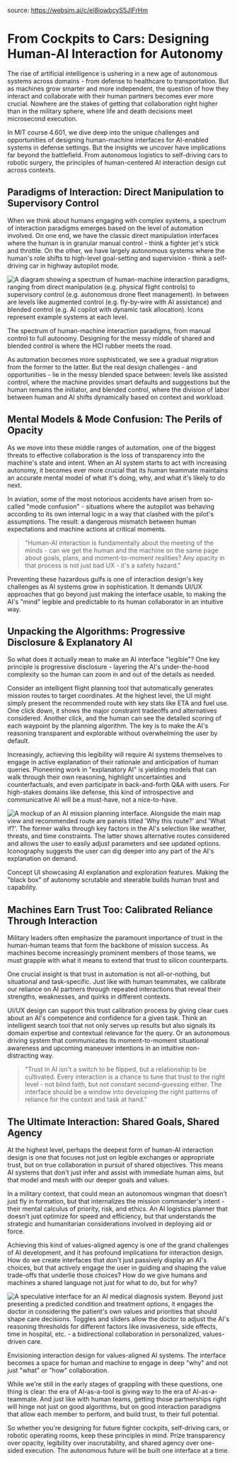 source: https://websim.ai/c/el8iowbcyS5JIFrHm

# From Cockpits to Cars: Designing Human-AI Interaction for Autonomy

The rise of artificial intelligence is ushering in a new age of autonomous systems across domains - from defense to healthcare to transportation. But as machines grow smarter and more independent, the question of how they interact and collaborate with their human partners becomes ever more crucial. Nowhere are the stakes of getting that collaboration right higher than in the military sphere, where life and death decisions meet microsecond execution.

In MIT course 4.601, we dive deep into the unique challenges and opportunities of designing human-machine interfaces for AI-enabled systems in defense settings. But the insights we uncover have implications far beyond the battlefield. From autonomous logistics to self-driving cars to robotic surgery, the principles of human-centered AI interaction design cut across contexts.

## Paradigms of Interaction: Direct Manipulation to Supervisory Control

When we think about humans engaging with complex systems, a spectrum of interaction paradigms emerges based on the level of automation involved. On one end, we have the classic direct manipulation interfaces where the human is in granular manual control - think a fighter jet's stick and throttle. On the other, we have largely autonomous systems where the human's role shifts to high-level goal-setting and supervision - think a self-driving car in highway autopilot mode.

![A diagram showing a spectrum of human-machine interaction paradigms, ranging from direct manipulation (e.g. physical flight controls) to supervisory control (e.g. autonomous drone fleet management). In between are levels like augmented control (e.g. fly-by-wire with AI assistance) and blended control (e.g. AI copilot with dynamic task allocation). Icons represent example systems at each level.](https://dplmi.mit.edu/course-4.601/interaction-paradigms.png)

The spectrum of human-machine interaction paradigms, from manual control to full autonomy. Designing for the messy middle of shared and blended control is where the HCI rubber meets the road.

As automation becomes more sophisticated, we see a gradual migration from the former to the latter. But the real design challenges - and opportunities - lie in the messy blended space between: levels like assisted control, where the machine provides smart defaults and suggestions but the human remains the initiator, and blended control, where the division of labor between human and AI shifts dynamically based on context and workload.

## Mental Models & Mode Confusion: The Perils of Opacity

As we move into these middle ranges of automation, one of the biggest threats to effective collaboration is the loss of transparency into the machine's state and intent. When an AI system starts to act with increasing autonomy, it becomes ever more crucial that its human teammate maintains an accurate mental model of what it's doing, why, and what it's likely to do next.

In aviation, some of the most notorious accidents have arisen from so-called "mode confusion" - situations where the autopilot was behaving according to its own internal logic in a way that clashed with the pilot's assumptions. The result: a dangerous mismatch between human expectations and machine actions at critical moments.

> "Human-AI interaction is fundamentally about the meeting of the minds - can we get the human and the machine on the same page about goals, plans, and moment-to-moment realities? Any opacity in that process is not just bad UX - it's a safety hazard."

Preventing these hazardous gulfs is one of interaction design's key challenges as AI systems grow in sophistication. It demands UI/UX approaches that go beyond just making the interface usable, to making the AI's "mind" legible and predictable to its human collaborator in an intuitive way.

## Unpacking the Algorithms: Progressive Disclosure & Explanatory AI

So what does it actually mean to make an AI interface "legible"? One key principle is progressive disclosure - layering the AI's under-the-hood complexity so the human can zoom in and out of the details as needed.

Consider an intelligent flight planning tool that automatically generates mission routes to target coordinates. At the highest level, the UI might simply present the recommended route with key stats like ETA and fuel use. One click down, it shows the major constraint tradeoffs and alternatives considered. Another click, and the human can see the detailed scoring of each waypoint by the planning algorithm. The key is to make the AI's reasoning transparent and explorable without overwhelming the user by default.

Increasingly, achieving this legibility will require AI systems themselves to engage in active explanation of their rationale and anticipation of human queries. Pioneering work in "explanatory AI" is yielding models that can walk through their own reasoning, highlight uncertainties and counterfactuals, and even participate in back-and-forth Q&A with users. For high-stakes domains like defense, this kind of introspective and communicative AI will be a must-have, not a nice-to-have.

![A mockup of an AI mission planning interface. Alongside the main map view and recommended route are panels titled 'Why this route?' and 'What if?'. The former walks through key factors in the AI's selection like weather, threats, and time constraints. The latter shows alternative routes considered and allows the user to easily adjust parameters and see updated options. Iconography suggests the user can dig deeper into any part of the AI's explanation on demand.](https://dplmi.mit.edu/course-4.601/explanatory-ai.png)

Concept UI showcasing AI explanation and exploration features. Making the "black box" of autonomy scrutable and steerable builds human trust and capability.

## Machines Earn Trust Too: Calibrated Reliance Through Interaction

Military leaders often emphasize the paramount importance of trust in the human-human teams that form the backbone of mission success. As machines become increasingly prominent members of those teams, we must grapple with what it means to extend that trust to silicon counterparts.

One crucial insight is that trust in automation is not all-or-nothing, but situational and task-specific. Just like with human teammates, we calibrate our reliance on AI partners through repeated interactions that reveal their strengths, weaknesses, and quirks in different contexts.

UI/UX design can support this trust calibration process by giving clear cues about an AI's competence and confidence for a given task. Think an intelligent search tool that not only serves up results but also signals its domain expertise and contextual relevance for the query. Or an autonomous driving system that communicates its moment-to-moment situational awareness and upcoming maneuver intentions in an intuitive non-distracting way.

> "Trust in AI isn't a switch to be flipped, but a relationship to be cultivated. Every interaction is a chance to tune that trust to the right level - not blind faith, but not constant second-guessing either. The interface should be a window into developing the right patterns of reliance for the context and task at hand."

## The Ultimate Interaction: Shared Goals, Shared Agency

At the highest level, perhaps the deepest form of human-AI interaction design is one that focuses not just on legible exchanges or appropriate trust, but on true collaboration in pursuit of shared objectives. This means AI systems that don't just infer and assist with immediate human aims, but that model and mesh with our deeper goals and values.

In a military context, that could mean an autonomous wingman that doesn't just fly in formation, but that internalizes the mission commander's intent - their mental calculus of priority, risk, and ethics. An AI logistics planner that doesn't just optimize for speed and efficiency, but that understands the strategic and humanitarian considerations involved in deploying aid or force.

Achieving this kind of values-aligned agency is one of the grand challenges of AI development, and it has profound implications for interaction design. How do we create interfaces that don't just passively display an AI's choices, but that actively engage the user in guiding and shaping the value trade-offs that underlie those choices? How do we give humans and machines a shared language not just for what to do, but for why?

![A speculative interface for an AI medical diagnosis system. Beyond just presenting a predicted condition and treatment options, it engages the doctor in considering the patient's own values and priorities that should shape care decisions. Toggles and sliders allow the doctor to adjust the AI's reasoning thresholds for different factors like invasiveness, side effects, time in hospital, etc. - a bidirectional collaboration in personalized, values-driven care.](https://dplmi.mit.edu/course-4.601/values-aligned-ai.png)

Envisioning interaction design for values-aligned AI systems. The interface becomes a space for human and machine to engage in deep "why" and not just "what" or "how" collaboration.

While we're still in the early stages of grappling with these questions, one thing is clear: the era of AI-as-a-tool is giving way to the era of AI-as-a-teammate. And just like with human teams, getting those partnerships right will hinge not just on good algorithms, but on good interaction paradigms that allow each member to perform, and build trust, to their full potential.

So whether you're designing for future fighter cockpits, self-driving cars, or robotic operating rooms, keep these principles in mind. Prize transparency over opacity, legibility over inscrutability, and shared agency over one-sided execution. The autonomous future will be built one interface at a time.